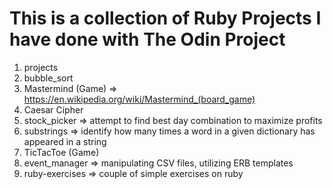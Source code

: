 # This is a collection of Ruby Projects I have done with The Odin Project


1. projects
  1. bubble_sort 
  2. Mastermind (Game) => https://en.wikipedia.org/wiki/Mastermind_(board_game)
  3. Caesar Cipher
  4. stock_picker => attempt to find best day combination to maximize profits
  5. substrings => identify how many times a word in a given dictionary has appeared in a string
  6. TicTacToe (Game)
  7. event_manager => manipulating CSV files, utilizing ERB templates
2. ruby-exercises => couple of simple exercises on ruby